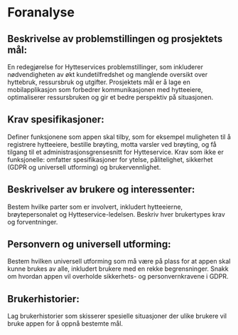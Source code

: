 # Foranalyse

## Beskrivelse av problemstillingen og prosjektets mål:

En redegjørelse for Hytteservices problemstillinger, som inkluderer nødvendigheten av økt kundetilfredshet og manglende oversikt over hyttebruk, ressursbruk og utgifter.
Prosjektets mål er å lage en mobilapplikasjon som forbedrer kommunikasjonen med hytteeiere, optimaliserer ressursbruken og gir et bedre perspektiv på situasjonen.

## Krav spesifikasjoner:

Definer funksjonene som appen skal tilby, som for eksempel muligheten til å registrere hytteeiere, bestille brøyting, motta varsler ved brøyting, og få tilgang til et administrasjonsgrensesnitt for Hytteservice.
Krav som ikke er funksjonelle: omfatter spesifikasjoner for ytelse, pålitelighet, sikkerhet (GDPR og universell utforming) og brukervennlighet.

## Beskrivelser av brukere og interessenter:

Bestem hvilke parter som er involvert, inkludert hytteeierne, brøytepersonalet og Hytteservice-ledelsen.
Beskriv hver brukertypes krav og forventninger.

## Personvern og universell utforming:

Bestem hvilken universell utforming som må være på plass for at appen skal kunne brukes av alle, inkludert brukere med en rekke begrensninger.
Snakk om hvordan appen vil overholde sikkerhets- og personvernkravene i GDPR.

## Brukerhistorier:  

Lag brukerhistorier som skisserer spesielle situasjoner der ulike brukere vil bruke appen for å oppnå bestemte mål.
